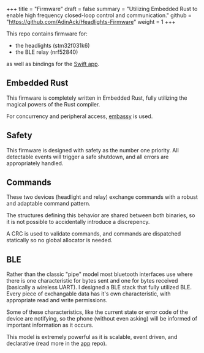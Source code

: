 +++
title = "Firmware"
draft = false
summary = "Utilizing Embedded Rust to enable high frequency closed-loop control and communication."
github = "https://github.com/AdinAck/Headlights-Firmware"
weight = 1
+++

This repo contains firmware for:
- the headlights (stm32f031k6)
- the BLE relay (nrf52840)

as well as bindings for the [Swift app](/projects/headlights/app).

## Embedded Rust

This firmware is completely written in Embedded Rust, fully utilizing the magical powers of the Rust compiler.

For concurrency and peripheral access, [embassy](https://github.com/embassy-rs/embassy) is used.

## Safety

This firmware is designed with safety as the number one priority. All detectable events will trigger a safe shutdown, and all errors are appropriately handled.

## Commands

These two devices (headlight and relay) exchange commands with a robust and adaptable command pattern.

The structures defining this behavior are shared between both binaries, so it is not possible to accidentally introduce a discrepency.

A CRC is used to validate commands, and commands are dispatched statically so no global allocator is needed.

## BLE

Rather than the classic "pipe" model most bluetooth interfaces use where there is one characteristic for bytes sent and one for bytes received (basically a wireless UART). I designed a BLE stack that fully utilized BLE. Every piece of exchangable data has it's own characteristic, with appropriate read and write permissions.

Some of these characteristics, like the current state or error code of the device are notifying, so the phone (without even asking) will be informed of important information as it occurs.

This model is extremely powerful as it is scalable, event driven, and declarative (read more in the [app](/projects/headlights/app) repo).
